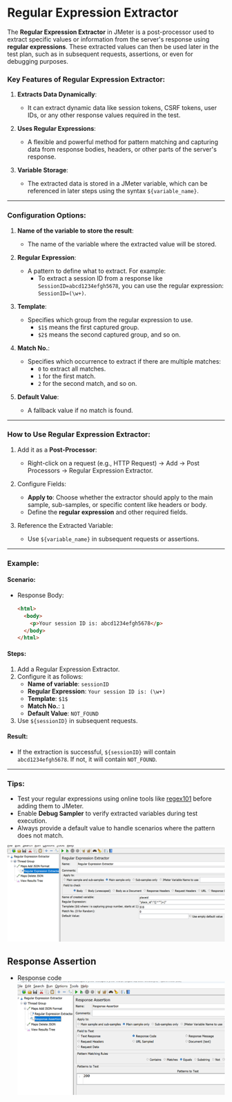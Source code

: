 # Regular Expression Extractor

The **Regular Expression Extractor** in JMeter is a post-processor used to extract specific values or information from the server's response using **regular expressions**. These extracted values can then be used later in the test plan, such as in subsequent requests, assertions, or even for debugging purposes.

### Key Features of Regular Expression Extractor:
1. **Extracts Data Dynamically**:
   - It can extract dynamic data like session tokens, CSRF tokens, user IDs, or any other response values required in the test.
   
2. **Uses Regular Expressions**:
   - A flexible and powerful method for pattern matching and capturing data from response bodies, headers, or other parts of the server's response.

3. **Variable Storage**:
   - The extracted data is stored in a JMeter variable, which can be referenced in later steps using the syntax `${variable_name}`.

---

### Configuration Options:
1. **Name of the variable to store the result**:
   - The name of the variable where the extracted value will be stored.

2. **Regular Expression**:
   - A pattern to define what to extract. For example:
     - To extract a session ID from a response like `SessionID=abcd1234efgh5678`, you can use the regular expression: `SessionID=(\w+)`.

3. **Template**:
   - Specifies which group from the regular expression to use.
     - `$1$` means the first captured group.
     - `$2$` means the second captured group, and so on.

4. **Match No.**:
   - Specifies which occurrence to extract if there are multiple matches:
     - `0` to extract all matches.
     - `1` for the first match.
     - `2` for the second match, and so on.

5. **Default Value**:
   - A fallback value if no match is found.

---

### How to Use Regular Expression Extractor:
1. Add it as a **Post-Processor**:
   - Right-click on a request (e.g., HTTP Request) → Add → Post Processors → Regular Expression Extractor.

2. Configure Fields:
   - **Apply to**: Choose whether the extractor should apply to the main sample, sub-samples, or specific content like headers or body.
   - Define the **regular expression** and other required fields.

3. Reference the Extracted Variable:
   - Use `${variable_name}` in subsequent requests or assertions.

---

### Example:
#### Scenario:
- Response Body: 
  ```html
  <html>
    <body>
      <p>Your session ID is: abcd1234efgh5678</p>
    </body>
  </html>
  ```

#### Steps:
1. Add a Regular Expression Extractor.
2. Configure it as follows:
   - **Name of variable**: `sessionID`
   - **Regular Expression**: `Your session ID is: (\w+)`
   - **Template**: `$1$`
   - **Match No.**: `1`
   - **Default Value**: `NOT_FOUND`
3. Use `${sessionID}` in subsequent requests.

#### Result:
- If the extraction is successful, `${sessionID}` will contain `abcd1234efgh5678`. If not, it will contain `NOT_FOUND`.

---

### Tips:
- Test your regular expressions using online tools like [regex101](https://regex101.com/) before adding them to JMeter.
- Enable **Debug Sampler** to verify extracted variables during test execution.
- Always provide a default value to handle scenarios where the pattern does not match.


![alt text](image-24.png)

## Response Assertion

* Response code
![alt text](image-25.png)